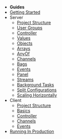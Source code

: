 - __**Guides**__
 - [Getting Started](guides/gettingStarted.md)
 - <span id="hl1">Server</span> 
   - [Project Structure](guides/projectStructure.md)
   - [User Groups]()
   - [Controller](guides/controller.md)
   - [Values]()
   - [Objects]()
   - [Arrays]() 
   - [AnyOf]()
   - [Channels]()
   - [Bags]()
   - [Events]()
   - [Panel]()
   - [Streams]()
   - [Background Tasks]()
   - [Split Configurations]()
   - [Scaling Horizontally]() 
 - <span id="hl1">Client</span> 
   - [Project Structure](guides/projectStructure.md)
   - [Basics]()
   - [Controller]()
   - [Channels]()
   - [Events]()
 - [Running In Production]()
